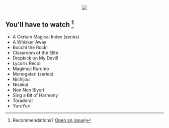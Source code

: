 <p align="center">
  <a href= "https://stepbrobd.com"><img src="https://stepbrobd.com/og/animated.gif"/></a>
</p>

## You'll have to watch [^Note]

- A Certain Magical Index (series)
- A Whisker Away
- Bocchi the Rock!
- Classroom of the Elite
- Dropkick on My Devil!
- Lycoris Recoil
- Magimoji Rurumo
- Monogatari (series)
- Nichijou
- Nisekoi
- Non Non Biyori
- Sing a Bit of Harmony
- Toradora!
- YuruYuri


[^Note]: Recommendations? [Open an issue](https://github.com/StepBroBD/StepBroBD/issues/new/choose)!
